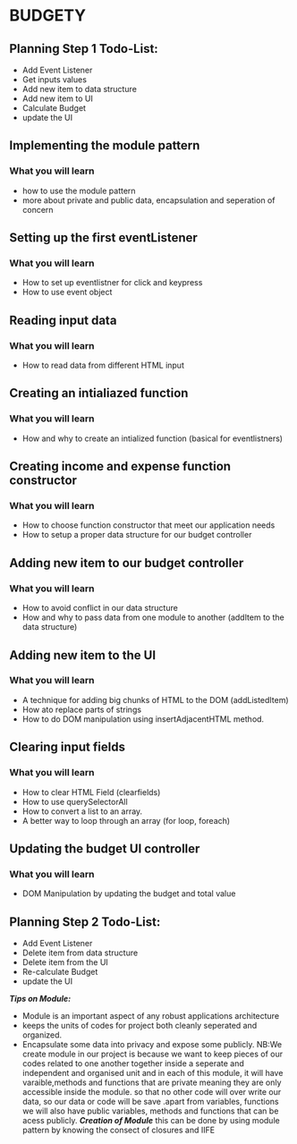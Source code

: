 # BUDGETY 
## Planning Step 1 Todo-List:
- Add Event Listener
- Get inputs values
- Add new item to data structure
- Add new item to UI
- Calculate Budget
- update the UI

## Implementing the module pattern
### What you will learn 
- how to use the module pattern
- more about private and public data, encapsulation and seperation of concern 
## Setting up the first eventListener
### What you will learn 
- How to set up eventlistner for click and  keypress
- How to use event object 
## Reading input data
### What you will learn 
- How to read data from different HTML input

## Creating an intialiazed function
### What you will learn 
- How and why to create an intialized function (basical for eventlistners)

## Creating income and expense function constructor
### What you will learn 
- How to choose function constructor that meet our application needs
- How to setup a  proper data structure for our budget controller
## Adding new item to our budget controller
### What you will learn 
- How to avoid conflict in our data structure
- How and why to pass data from one module to another (addItem to the data structure)
## Adding new item to the UI
### What you will learn 
- A technique for adding big chunks of HTML to the DOM (addListedItem)
- How ato replace parts of strings 
- How to do DOM manipulation using insertAdjacentHTML method.
## Clearing input fields
### What you will learn 
- How to clear HTML Field (clearfields)
- How to use querySelectorAll 
- How to convert a list to an array.
- A better way to loop through an array (for loop, foreach)
## Updating the budget UI controller
### What you will learn 

- DOM Manipulation by updating the budget and total value

## Planning Step 2 Todo-List:
- Add Event Listener
- Delete item from data structure
- Delete item from the UI
- Re-calculate Budget
- update the UI



*********************Tips on Module:*********************
- Module is an important aspect of any robust applications architecture
- keeps the units of codes for project both cleanly seperated and organized.
- Encapsulate some data into privacy and expose some publicly.
NB:We create module in our project is because we want to keep pieces of our codes related to one another together inside a seperate and independent and organised unit and in each of this module, it will have varaible,methods and functions that are private meaning they are only accessible inside the module. so that no other code will over write our data, so our data or code will be save .apart from variables, functions we will also have public variables, methods and functions that can be acess publicly.
*********************Creation of Module*********************
this can be done by using module pattern by knowing the consect of closures and IIFE

